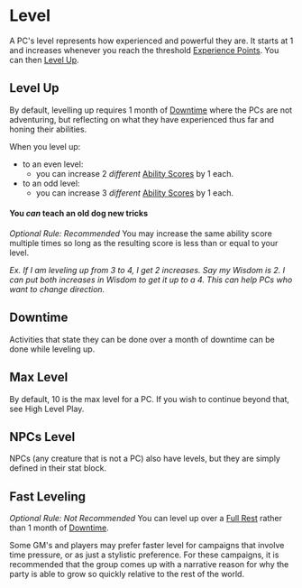 # Level
A PC's level represents how experienced and powerful they are. It starts at 1 and increases whenever you reach the threshold [Experience Points](Experience%20Points.md). You can then [Level Up](Level.md#Level%20Up).
## Level Up
By default, levelling up requires 1 month of [Downtime](Level.md#Downtime) where the PCs are not adventuring, but reflecting on what they have experienced thus far and honing their abilities.

When you level up:
- to an even level:
	- you can increase 2 *different* [Ability Scores](../Chosen%20Statistics/Ability%20Scores.md) by 1 each.
- to an odd level:
	- you can increase 3 *different* [Ability Scores](../Chosen%20Statistics/Ability%20Scores.md) by 1 each.

#### You *can* teach an old dog new tricks
*Optional Rule: Recommended*
You may increase the same ability score multiple times so long as the resulting score is less than or equal to your level.

*Ex. If I am leveling up from 3 to 4, I get 2 increases. Say my Wisdom is 2. I can put both increases in Wisdom to get it up to a 4. This can help PCs who want to change direction.*
## Downtime
Activities that state they can be done over a month of downtime can be done while leveling up. 
## Max Level
By default, 10 is the max level for a PC. If you wish to continue beyond that, see High Level Play.
## NPCs Level
NPCs (any creature that is not a PC) also have levels, but they are simply defined in their stat block.
## Fast Leveling
*Optional Rule: Not Recommended*
You can level up over a [Full Rest](../../Game%20Procedures/Resting.md#Full%20Rest) rather than 1 month of [Downtime](Level.md#Downtime).

Some GM's and players may prefer faster level for campaigns that involve time pressure, or as just a stylistic preference. For these campaigns, it is recommended that the group comes up with a narrative reason for why the party is able to grow so quickly relative to the rest of the world.